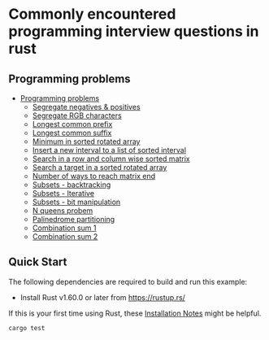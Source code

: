 # Commonly encountered programming interview questions in rust

## Programming problems
  - [Programming problems](#programming-problems)
    - [Segregate negatives & positives](https://github.com/ratulb/programming_interview_questions_in_rust/blob/master/segregate_pos_and_negs/src/lib.rs)
    - [Segregate RGB characters](https://github.com/ratulb/programming_interview_questions_in_rust/blob/master/segregate_rgb_characters/src/lib.rs)
    - [Longest common prefix](https://github.com/ratulb/programming_interview_questions_in_rust/blob/master/longest_common_prefix/src/lib.rs)
    - [Longest common suffix](https://github.com/ratulb/programming_interview_questions_in_rust/blob/master/longest_common_suffix/src/lib.rs)
    - [Minimum in sorted rotated array](https://github.com/ratulb/programming_interview_questions_in_rust/blob/master/min_in_sorted_rotated_array/src/lib.rs)
    - [Insert a new interval to a list of sorted interval](https://github.com/ratulb/programming_interview_questions_in_rust/blob/master/insert_new_interval/src/lib.rs)
    - [Search in a row and column wise sorted matrix](https://github.com/ratulb/programming_interview_questions_in_rust/blob/master/search_in_sorted_matrix/src/lib.rs)
    - [Search a target in a sorted rotated array](https://github.com/ratulb/programming_interview_questions_in_rust/blob/master/search_in_sorted_rotated_array/src/lib.rs)
    - [Number of ways to reach matrix end](https://github.com/ratulb/programming_interview_questions_in_rust/blob/master/num_ways_to_reach_matrix_end/src/lib.rs)
    - [Subsets - backtracking](https://github.com/ratulb/programming_interview_questions_in_rust/blob/master/subsets_backtracking/src/lib.rs)
    - [Subsets - Iterative](https://github.com/ratulb/programming_interview_questions_in_rust/blob/master/subsets_iterative/src/lib.rs)
    - [Subsets - bit manipulation](https://github.com/ratulb/programming_interview_questions_in_rust/blob/master/subsets_bit_manipulatiion/src/lib.rs)
    - [N queens probem](https://github.com/ratulb/programming_interview_questions_in_rust/blob/master/n_queens/src/lib.rs)
    - [Palinedrome partitioning](https://github.com/ratulb/programming_interview_questions_in_rust/blob/master/palinedrome_partitioning/src/lib.rs)
    - [Combination sum 1](https://github.com/ratulb/programming_interview_questions_in_rust/blob/master/combination_sum_1/src/lib.rs)
    - [Combination sum 2](https://github.com/ratulb/programming_interview_questions_in_rust/blob/master/combination_sum_2/src/lib.rs)
    
## Quick Start

The following dependencies are required to build and run this example:

- Install Rust v1.60.0 or later from https://rustup.rs/

If this is your first time using Rust, these [Installation
Notes](README-installation-notes.md) might be helpful.

```bash
cargo test
```

